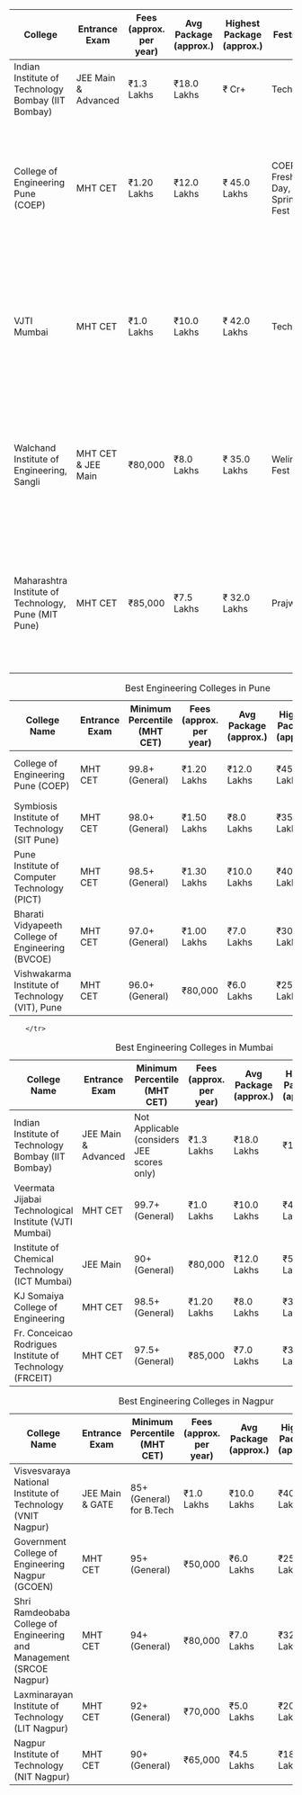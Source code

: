 | College | Entrance Exam | Fees (approx. per year) | Avg Package (approx.) | Highest Package (approx.) | Festivals | Branch Cut-offs (MHT CET, percentile) |
|---|---|---|---|---|---|---|
| Indian Institute of Technology Bombay (IIT Bombay) | JEE Main & Advanced | ₹1.3 Lakhs | ₹18.0 Lakhs | ₹  Cr+ | Techfest | Not Applicable (considers JEE scores only) |
| College of Engineering Pune (COEP) | MHT CET | ₹1.20 Lakhs | ₹12.0 Lakhs | ₹  45.0 Lakhs | COEP Fresher's Day, Spring Fest | Comp Sci (99.8+), Electronics & Telecomm (99.5+), Mech (99.0+), Civil (98.5+), Electrical (98.0+) |
| VJTI Mumbai | MHT CET | ₹1.0 Lakhs | ₹10.0 Lakhs | ₹  42.0 Lakhs | Techfest | Comp Sci (99.7+), Electronics & Telecomm (99.2+), Mech (98.7+), Civil (98.2+), Electrical (97.7+) |
| Walchand Institute of Engineering, Sangli | MHT CET & JEE Main | ₹80,000 | ₹8.0 Lakhs | ₹  35.0 Lakhs | Welingkar Fest | Comp Sci (98.5+), Electronics & Telecomm (98.0+), Mech (97.5+), Civil (97.0+), Electrical (96.5+) |
| Maharashtra Institute of Technology, Pune (MIT Pune) | MHT CET | ₹85,000 | ₹7.5 Lakhs | ₹  32.0 Lakhs | Prajwal | Comp Sci (98.0+), Electronics & Telecomm (97.5+), Mech (97.0+), Civil (96.5+), Electrical (96.0+) |

<table>
  <caption>Best Engineering Colleges in Pune</caption>
  <thead>
    <tr>
      <th>College Name</th>
      <th>Entrance Exam</th>
      <th>Minimum Percentile (MHT CET)</th>
      <th>Fees (approx. per year)</th>
      <th>Avg Package (approx.)</th>
      <th>Highest Package (approx.)</th>
      <th>Festivals</th>
    </tr>
  </thead>
  <tbody>
    <tr>
      <td>College of Engineering Pune (COEP)</td>
      <td>MHT CET</td>
      <td>99.8+ (General)</td>
      <td>₹1.20 Lakhs</td>
      <td>₹12.0 Lakhs</td>
      <td>₹45.0 Lakhs</td>
      <td>COEP Fresher's Day, Spring Fest</td>
    </tr>
    <tr>
      <td>Symbiosis Institute of Technology (SIT Pune)</td>
      <td>MHT CET</td>
      <td>98.0+ (General)</td>
      <td>₹1.50 Lakhs</td>
      <td>₹8.0 Lakhs</td>
      <td>₹35.0 Lakhs</td>
      <td>Symbiosis Techfest</td>
    </tr>
    <tr>
      <td>Pune Institute of Computer Technology (PICT)</td>
      <td>MHT CET</td>
      <td>98.5+ (General)</td>
      <td>₹1.30 Lakhs</td>
      <td>₹10.0 Lakhs</td>
      <td>₹40.0 Lakhs</td>
      <td>Piconnect</td>
    </tr>
    <tr>
      <td>Bharati Vidyapeeth College of Engineering (BVCOE)</td>
      <td>MHT CET</td>
      <td>97.0+ (General)</td>
      <td>₹1.00 Lakhs</td>
      <td>₹7.0 Lakhs</td>
      <td>₹30.0 Lakhs</td>
      <td>Technovision</td>
    </tr>
    <tr>
      <td>Vishwakarma Institute of Technology (VIT), Pune</td>
      <td>MHT CET</td>
      <td>96.0+ (General)</td>
      <td>₹80,000</td>
      <td>₹6.0 Lakhs</td>
      <td>₹25.0 Lakhs</td>
      <td>TechnoVIT</td>
    </tr>
  </tbody>
</table>
<table>
  <caption>Best Engineering Colleges in Mumbai</caption>
  <thead>
    <tr>
      <th>College Name</th>
      <th>Entrance Exam</th>
      <th>Minimum Percentile (MHT CET)</th>
      <th>Fees (approx. per year)</th>
      <th>Avg Package (approx.)</th>
      <th>Highest Package (approx.)</th>
      <th>Festivals</th>
    </tr>
  </thead>
  <tbody>
    <tr>
      <td>Indian Institute of Technology Bombay (IIT Bombay)</td>
      <td>JEE Main & Advanced</td>
      <td>Not Applicable (considers JEE scores only)</td>
      <td>₹1.3 Lakhs</td>
      <td>₹18.0 Lakhs</td>
      <td>₹1 Cr+</td>
      <td>Techfest</td>
    </tr>
    <tr>
      <td>Veermata Jijabai Technological Institute (VJTI Mumbai)</td>
      <td>MHT CET</td>
      <td>99.7+ (General)</td>
      <td>₹1.0 Lakhs</td>
      <td>₹10.0 Lakhs</td>
      <td>₹42.0 Lakhs</td>
      <td>Techfest</td>
    </tr>
    <tr>
      <td>Institute of Chemical Technology (ICT Mumbai)</td>
      <td>JEE Main</td>
      <td>90+ (General)</td>
      <td>₹80,000</td>
      <td>₹12.0 Lakhs</td>
      <td>₹50.0 Lakhs</td>
      <td>Chemfest</td>
    </tr>
    <tr>
      <td>KJ Somaiya College of Engineering</td>
      <td>MHT CET</td>
      <td>98.5+ (General)</td>
      <td>₹1.20 Lakhs</td>
      <td>₹8.0 Lakhs</td>
      <td>₹38.0 Lakhs</td>
      <td>KJS MUTFEST</td>
    </tr>
    <tr>
      <td>Fr. Conceicao Rodrigues Institute of Technology (FRCEIT)</td>
      <td>MHT CET</td>
      <td>97.5+ (General)</td>
      <td>₹85,000</td>
      <td>₹7.0 Lakhs</td>
      <td>₹35.0 Lakhs</td>
      
        </tr>
  </tbody>
</table>
      <table>

     
  <caption>Best Engineering Colleges in Nagpur</caption>
  <thead>
    <tr>
      <th>College Name</th>
      <th>Entrance Exam</th>
      <th>Minimum Percentile (MHT CET)</th>
      <th>Fees (approx. per year)</th>
      <th>Avg Package (approx.)</th>
      <th>Highest Package (approx.)</th>
      <th>Festivals</th>
    </tr>
  </thead>
  <tbody>
    <tr>
      <td>Visvesvaraya National Institute of Technology (VNIT Nagpur)</td>
      <td>JEE Main & GATE</td>
      <td>85+ (General) for B.Tech</td>
      <td>₹1.0 Lakhs</td>
      <td>₹10.0 Lakhs</td>
      <td>₹40.0 Lakhs</td>
      <td>Ingenium</td>
    </tr>
    <tr>
      <td>Government College of Engineering Nagpur (GCOEN)</td>
      <td>MHT CET</td>
      <td>95+ (General)</td>
      <td>₹50,000</td>
      <td>₹6.0 Lakhs</td>
      <td>₹25.0 Lakhs</td>
      <td>Techno-GCT</td>
    </tr>
    <tr>
      <td>Shri Ramdeobaba College of Engineering and Management (SRCOE Nagpur)</td>
      <td>MHT CET</td>
      <td>94+ (General)</td>
      <td>₹80,000</td>
      <td>₹7.0 Lakhs</td>
      <td>₹32.0 Lakhs</td>
      <td>Abhyudaya</td>
    </tr>
    <tr>
      <td>Laxminarayan Institute of Technology (LIT Nagpur)</td>
      <td>MHT CET</td>
      <td>92+ (General)</td>
      <td>₹70,000</td>
      <td>₹5.0 Lakhs</td>
      <td>₹20.0 Lakhs</td>
      <td>TechnoVIT</td>
    </tr>
    <tr>
      <td>Nagpur Institute of Technology (NIT Nagpur)</td>
      <td>MHT CET</td>
      <td>90+ (General)</td>
      <td>₹65,000</td>
      <td>₹4.5 Lakhs</td>
      <td>₹18.0 Lakhs</td>
      <td>Expressions</td>
    </tr>
  </tbody>
</table>
